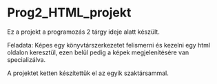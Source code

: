 # Prog2_HTML_projekt

Ez a projekt a programozás 2 tárgy ideje alatt készült.

Feladata: Képes egy könyvtárszerkezetet felismerni és kezelni egy html oldalon keresztül, ezen belül pedig a képek megjelenítésére van specializálva.

A projektet ketten készítettük el az egyik szaktársammal.
